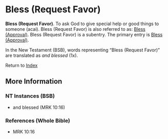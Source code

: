 # Bless (Request Favor)
**Bless (Request Favor)**. 
To ask God to give special help or good things to someone (acai). 
Bless (Request Favor) is also referred to as: 
[Bless (Approval)](Bless.md). 
Bless (Request Favor) is a subentry. The primary entry is 
[Bless (Approval)](Bless.md). 




In the New Testament (BSB), words representing “Bless (Request Favor)” are translated as 
*and blessed* (1x). 


Return to [Index](00-Index.md)

## More Information

### NT Instances (BSB)

* and blessed (MRK 10:16)



### References (Whole Bible)

* MRK 10:16



